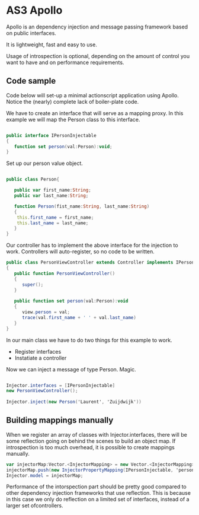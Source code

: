 AS3 Apollo
==========

Apollo is an dependency injection and message passing framework based on public interfaces. 

It is lightweight, fast and easy to use. 

Usage of introspection is optional, depending on the amount of control you want to have and on performance requirements.

Code sample
-----------

Code below will set-up a minimal actionscript application using Apollo. Notice the (nearly) complete lack of boiler-plate code. 

We have to create an interface that will serve as a mapping proxy. In this example we will map the Person class to this interface.

```actionscript

public interface IPersonInjectable
{
   function set person(val:Person):void;
}
``` 

Set up our person value object.

```actionscript

public class Person{

   public var first_name:String;
   public var last_name:String;

   function Person(fist_name:String, last_name:String)
   {
	this.first_name = first_name;
	this.last_name = last_name;
   }
}

```

Our controller has to implement the above interface for the injection to work. Controllers will auto-register, so no code to be written.

```actionscript
public class PersonViewController extends Controller implements IPersonInjectable
{
   public function PersonViewController() 
   {
      super();
   }
 
   public function set person(val:Person):void
   {
      view.person = val;
      trace(val.first_name + ' ' + val.last_name)
   }
}
```

In our main class we have to do two things for this example to work.
- Register interfaces
- Instatiate a controller

Now we can inject a message of type Person. Magic.

```actionscript

Injector.interfaces = [IPersonInjectable]
new PersonViewController();
 
Injector.inject(new Person('Laurent', 'Zuijdwijk'))
```
Building mappings manually
--------------------------

When we register an array of classes with Injector.interfaces, there will be some reflection going on behind the scenes to build an object map. If introspection is too much overhead, it is possible to create mappings manually. 

```actionscript
var injectorMap:Vector.<InjectorMapping> = new Vector.<InjectorMapping>();
injectorMap.push(new InjectorPropertyMapping(IPersonInjectable, 'person', Person));
Injector.model = injectorMap;

```

Performance of the intorspection part should be pretty good compared to other dependency injection frameworks that use reflection. This is because in this case we only do reflection on a limited set of interfaces, instead of a larger set ofcontrollers. 
